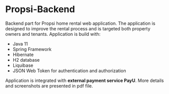 # Propsi-Backend
Backend part for Propsi home rental web application. The application is designed to improve the rental process and is targeted both property owners and tenants.
Application is build with:
- Java 11
- Spring Framework
- Hibernate
- H2 database
- Liquibase
- JSON Web Token for authentication and authorization

Application is integrated with **external payment service PayU**.
More details and screenshots are presented in pdf file.

